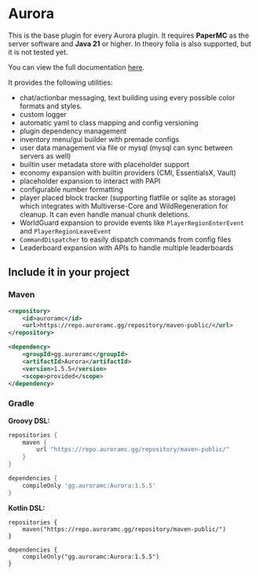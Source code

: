 # Aurora

This is the base plugin for every Aurora plugin.
It requires **PaperMC** as the server software and **Java 21** or higher.
In theory folia is also supported, but it is not tested yet.

You can view the full documentation [here](https://docs.auroramc.gg/aurora).

It provides the following utilities:
- chat/actionbar messaging, text building using every possible color formats and styles.
- custom logger
- automatic yaml to class mapping and config versioning
- plugin dependency management
- inventory menu/gui builder with premade configs
- user data management via file or mysql (mysql can sync between servers as well)
- builtin user metadata store with placeholder support
- economy expansion with builtin providers (CMI, EssentialsX, Vault)
- placeholder expansion to interact with PAPI
- configurable number formatting
- player placed block tracker (supporting flatfile or sqlite as storage) 
which integrates with Multiverse-Core and WildRegeneration for cleanup. It can even handle manual chunk deletions.
- WorldGuard expansion to provide events like `PlayerRegionEnterEvent` and `PlayerRegionLeaveEvent`
- `CommandDispatcher` to easily dispatch commands from config files
- Leaderboard expansion with APIs to handle multiple leaderboards

## Include it in your project

### Maven

```xml
<repository>
    <id>auroramc</id>
    <url>https://repo.auroramc.gg/repository/maven-public/</url>
</repository>
```

```xml
<dependency>
    <groupId>gg.auroramc</groupId>
    <artifactId>Aurora</artifactId>
    <version>1.5.5</version>
    <scope>provided</scope>
</dependency>
```
### Gradle

**Groovy DSL:**
```gradle
repositories {
    maven {
        url "https://repo.auroramc.gg/repository/maven-public/"
    }
}

dependencies {
    compileOnly 'gg.auroramc:Aurora:1.5.5'
}
```

**Kotlin DSL:**
```Gradle Kotlin DSL
repositories { 
    maven("https://repo.auroramc.gg/repository/maven-public/")
}

dependencies { 
    compileOnly("gg.auroramc:Aurora:1.5.5")
}
```